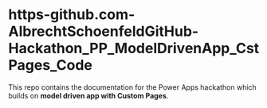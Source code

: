 # https-github.com-AlbrechtSchoenfeldGitHub-Hackathon_PP_ModelDrivenApp_CstPages_Code

This repo contains the documentation for the Power Apps hackathon which builds on **model driven app with Custom Pages**. 
